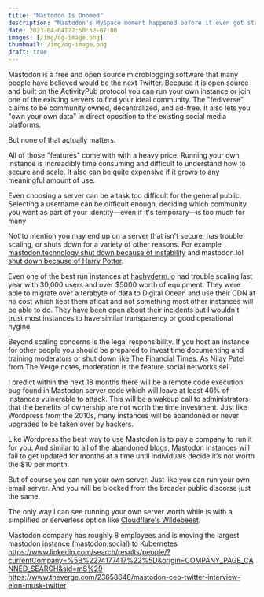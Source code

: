 ```yaml
---
title: "Mastodon Is Doomed"
description: "Mastodon's MySpace moment happened before it even got started"
date: 2023-04-04T22:50:52-07:00
images: [/img/og-image.png]
thumbnail: /img/og-image.png
draft: true
---
```


Mastodon is a free and open source microblogging software that many people have believed would be the next Twitter.
Because it is open source and built on the ActivityPub protocol you can run your own instance or join one of the existing servers to find your ideal community.
The "fediverse" claims to be community owned, decentralized, and ad-free.
It also lets you "own your own data" in direct oposition to the existing social media platforms.

But none of that actually matters.

All of those "features" come with with a heavy price.
Running your own instance is increadibly time consuming and difficult to understand how to secure and scale.
It also can be quite expensive if it grows to any meaningful amount of use.

Even choosing a server can be a task too difficult for the general public.
Selecting a username can be difficult enough, deciding which community you want as part of your identity—even if it's temporary—is too much for many

Not to mention you may end up on a server that isn't secure, has trouble scaling, or shuts down for a variety of other reasons.
For example [mastodon.technology shut down because of instability](https://ashfurrow.com/blog/mastodon-technology-shutdown/) and mastodon.lol [shut down because of Harry Potter](https://mastodon.lol/@nathan/109836633022272265).

Even one of the best run instances at [hachyderm.io](https://community.hachyderm.io/blog/2022/12/03/leaving-the-basement/) had trouble scaling last year with 30,000 users and over $5000 worth of equipment.
They were able to migrate over a terabyte of data to Digital Ocean and use their CDN at no cost which kept them afloat and not something most other instances will be able to do.
They have been open about their incidents but I wouldn't trust most instances to have similar transparency or good operational hygine.

Beyond scaling concerns is the legal responsibility.
If you host an instance for other people you should be prepared to invest time documenting and training moderators or shut down like [The Financial Times](https://www.techdirt.com/2023/02/01/financial-times-sets-up-mastodon-server-realizes-laws-exist-which-it-was-already-subject-to-pulls-down-mastodon-server/).
As [Nilay Patel](https://www.theverge.com/authors/nilay-patel) from The Verge notes, moderation is the feature social networks sell.

I predict within the next 18 months there will be a remote code execution bug found in Mastodon server code which will leave at least 40% of instances vulnerable to attack.
This will be a wakeup call to administrators that the benefits of ownership are not worth the time investment.
Just like Wordpress from the 2010s, many instances will be abandoned or never upgraded to be taken over by hackers.

Like Wordpress the best way to use Mastodon is to pay a company to run it for you.
And similar to all of the abandoned blogs, Mastodon instances will fail to get updated for months at a time until individuals decide it's not worth the $10 per month.

But of course you can run your own server.
Just like you can run your own email server.
And you will be blocked from the broader public discorse just the same.

The only way I can see running your own server worth while is with a simplified or serverless option like [Cloudflare's Wildebeest](https://github.com/cloudflare/wildebeest).

Mastodon company has roughly 8 employees and is moving the largest mastodon instance (mastodon.social) to Kubernetes https://www.linkedin.com/search/results/people/?currentCompany=%5B%2274177417%22%5D&origin=COMPANY_PAGE_CANNED_SEARCH&sid=mS%29
https://www.theverge.com/23658648/mastodon-ceo-twitter-interview-elon-musk-twitter

